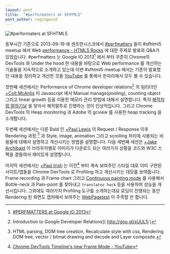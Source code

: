```yaml
---
layout: post
title:  "#performaters at SFHTML5"
post_author: ragingwind
---
```


![#performaters at SFHTML5](https://lh6.googleusercontent.com/-B4S81iHufKY/Uh_6RAeCDkI/AAAAAAAAAAA/rp2DzUgAFJU/w940-h235/event_theme.jpg)

동부시간 기준으로 2013-09-19 에 샌프란시스코에서 [#perfmatters](http://goo.gl/3ku1xm) 들이 #sfhtml5 meetup 에서 Web [performance - HTML5 Rocks]( http://goo.gl/7Wxf6 ) 에 대한 주제로 발표와 Q&A가 있었습니다. #perfmatters 는 Google IO 2013[^1] 에서 부터 꾸준히 Chrome의 DevTools 와 Under the hood 한 내용을 바탕으로 Web performance 를 개선하는 기술들을 지속적으로 소개하고 있는데 이번 #sfhtml5 meetup 에서는 기존의 발표했던 내용을 정리하고 개선한 것을 [YouTube]( http://goo.gl/sc9ONj ) 를 통해서 한자리에서 모두 볼 수 있습니다.

첫번째 세션에서는 Performance of Chrome developer relations[^2] 의 팀리더인 [+Colt McAnlis](https://plus.google.com/+ColtMcAnlis) 이 Javascript 에서 Manual manage(pooling), counting object 그리고 linear growth 등을 이용한 메모리 관리 방법에 대해서 설명합니다. 특히 [해적처럼 말하기날]( http://goo.gl/A0I95V ) 을 맞아서 해적말투로 진행하는 것이 인상적입니다. 그리고 Chrome DevTools 의 Heap monitoring 과 Adobe 의 gcview 를 사용한 heap tracking 을 소개합니다.

두번째 세션에서는 다른 Bald 인 [+Paul Lewis](https://plus.google.com/+aerotwist) 이 Request / Response 이후 Rendering 과정 [^3] 과 Style, image, animation 그리고 scrolling 처리에 사용되는 비용들에 대해서 설명하고 개선시키는 방법을 설명합니다. 다음 세번째 세션은 [+Jake Archibald](https://plus.google.com/+jakearchibald) 이 브라우저별로 이미지가 다운로드 되는 여러가지 상황을 코드와 W3C 스펙을 곁들여서 재미있게 설명합니다.

마지막 세션에서는 [+Paul Irish](https://plus.google.com/+PaulIrish) 는 이전[^4] 부터 계속 보여주던 스타일 대로 이미 구현된 사이트/앱들을 Chrome DevTools 로 Profiling 하고 개선시키는 데모를 보여줍니다. Frame recording 과 Frame chart 그리고 [Continuous painting mode]( http://goo.gl/Z3IXq ) 를 사용해서 Bottle-neck 과 Pain-point 를 찾아내고 `translatez hack` 등을 사용하여 성능을 개선시킵니다. 그외에도 여러가지 Profiling 도구를 소개하는데요 로딩이 진행되는 동안 Rendering 된 화면도 캡처해서 보여주는 [WebPagetest]( http://goo.gl/bzCd ) 이 주목할 만 합니다.


[^1]: [#PERFMATTERS at Google IO 2013]( http://goo.gl/LeYHsn )
[^2]: Introduction to Google Developer Relations]( http://goo.gl/sUUL1j )
[^3]: HTML parsing, DOM tree creation, Recalculate style with css, Rendering DOM tree, vector / bitmat drawing and decode and Layer composite.
[^4]: [Chrome DevTools Timeline's new Frame Mode - YouTube]( http://goo.gl/v7CYfm )